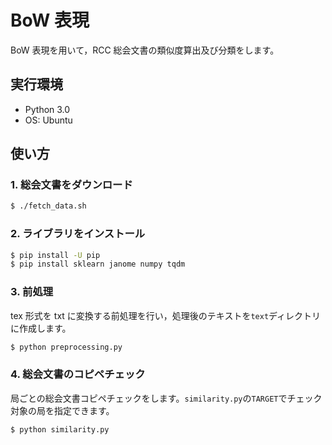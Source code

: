 # BoW 表現

BoW 表現を用いて，RCC 総会文書の類似度算出及び分類をします。

## 実行環境

- Python 3.0
- OS: Ubuntu

## 使い方

### 1. 総会文書をダウンロード

```sh
$ ./fetch_data.sh
```

### 2. ライブラリをインストール

```sh
$ pip install -U pip
$ pip install sklearn janome numpy tqdm
```

### 3. 前処理

tex 形式を txt に変換する前処理を行い，処理後のテキストを`text`ディレクトリに作成します。

```sh
$ python preprocessing.py
```

### 4. 総会文書のコピペチェック

局ごとの総会文書コピペチェックをします。`similarity.py`の`TARGET`でチェック対象の局を指定できます。

```sh
$ python similarity.py
```
